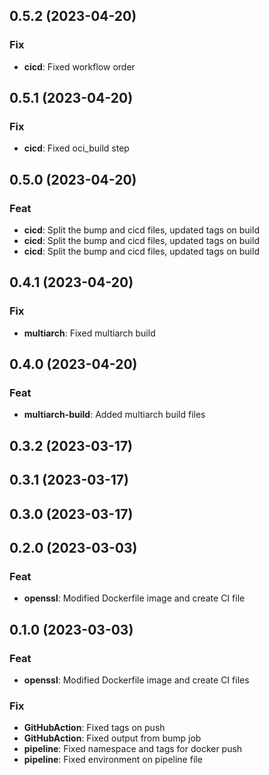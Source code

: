 ## 0.5.2 (2023-04-20)

### Fix

- **cicd**: Fixed workflow order

## 0.5.1 (2023-04-20)

### Fix

- **cicd**: Fixed oci_build step

## 0.5.0 (2023-04-20)

### Feat

- **cicd**: Split the bump and cicd files, updated tags on build
- **cicd**: Split the bump and cicd files, updated tags on build
- **cicd**: Split the bump and cicd files, updated tags on build

## 0.4.1 (2023-04-20)

### Fix

- **multiarch**: Fixed multiarch build

## 0.4.0 (2023-04-20)

### Feat

- **multiarch-build**: Added multiarch build files

## 0.3.2 (2023-03-17)

## 0.3.1 (2023-03-17)

## 0.3.0 (2023-03-17)

## 0.2.0 (2023-03-03)

### Feat

- **openssl**: Modified Dockerfile image and create CI file

## 0.1.0 (2023-03-03)

### Feat

- **openssl**: Modified Dockerfile image and create CI files

### Fix

- **GitHubAction**: Fixed tags on push
- **GitHubAction**: Fixed output from bump job
- **pipeline**: Fixed namespace and tags for docker push
- **pipeline**: Fixed environment on pipeline file